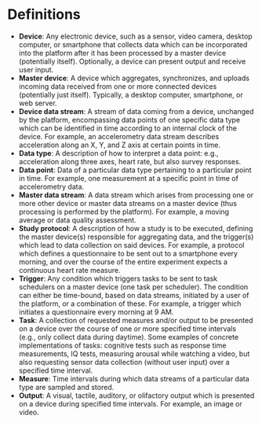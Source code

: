 # Definitions

* **Device**: Any electronic device, such as a sensor, video camera, desktop computer, or smartphone that collects data which can be incorporated into the platform after it has been processed by a master device (potentially itself). Optionally, a device can present output and receive user input.
* **Master device**: A device which aggregates, synchronizes, and uploads incoming data received from one or more connected devices (potentially just itself). Typically, a desktop computer, smartphone, or web server.
* **Device data stream**: A stream of data coming from a device, unchanged by the platform, encompassing data points of one specific data type which can be identified in time according to an internal clock of the device. For example, an accelerometry data stream describes acceleration along an X, Y, and Z axis at certain points in time. 
* **Data type**: A description of how to interpret a data point: e.g., acceleration along three axes, heart rate, but also survey responses.
* **Data point**: Data of a particular data type pertaining to a particular point in time. For example, one measurement at a specific point in time of accelerometry data.
* **Master data stream**: A data stream which arises from processing one or more other device or master data streams on a master device (thus processing is performed by the platform). For example, a moving average or data quality assessment.
* **Study protocol**: A description of how a study is to be executed, defining the master device(s) responsible for aggregating data, and the trigger(s) which lead to data collection on said devices. For example, a protocol which defines a questionnaire to be sent out to a smartphone every morning, and over the course of the entire experiment expects a continuous heart rate measure.
* **Trigger**: Any condition which triggers tasks to be sent to task schedulers on a master device (one task per scheduler). The condition can either be time-bound, based on data streams, initiated by a user of the platform, or a combination of these. For example, a trigger which initiates a questionnaire every morning at 9 AM.
* **Task**: A collection of requested measures and/or output to be presented on a device over the course of one or more specified time intervals (e.g., only collect data during daytime). Some examples of concrete implementations of tasks: cognitive tests such as response time measurements, IQ tests, measuring arousal while watching a video, but also requesting sensor data collection (without user input) over a specified time interval.
* **Measure**: Time intervals during which data streams of a particular data type are sampled and stored.
* **Output**: A visual, tactile, auditory, or olifactory output which is presented on a device during specified time intervals. For example, an image or video.

